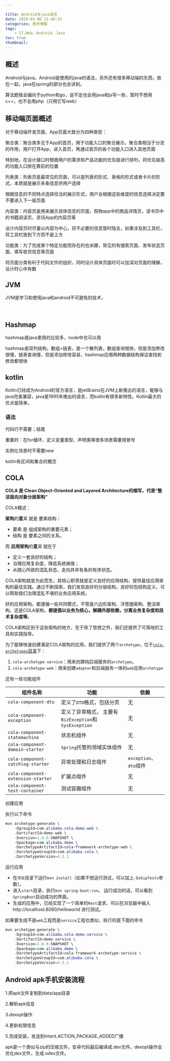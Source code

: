 ```yaml
---

title: Android与java语言
date: 2020-03-06 21:40:33
categories: 技术博客
tags:
    - IT,Web，Android、Java
toc: true
thumbnail: 
---
```


## 概述

​      Android与java。Android是使用的java的语法，另外还有很多移动端的东西，放在一起，java在spring的部分也会讲到。

​      算法题我会偏向于python和go，说不定也会用java和js写一些，暂时不想用c++，也不会用php（只用它写web）

<!--more-->

## 移动端页面概述

对于移动端开发页面，App页面大致分为四种类型：

聚合类：聚合类多见于App的首页，用于功能入口的聚合展示。聚合类相当于分流的作用，用户打开App，进入首页，再通过首页的各个功能入口进入其他页面

特别地，在设计接口时根据用户的需求和产品功能的优先级进行排列，将优先级高的功能入口排在靠前的位置

列表类：列表页是最常见的页面，可以是列表的形式、表格的形式或者卡片的形式，本质就是展示多条信息供用户选择

根据信息的不同特点选择恰当的展示形式，用户会根据这些维度的信息选择决定要不要进入下一级页面

内容类：内容页是用来展示具体信息的页面，购物app中的商品详情页，读书页中的书籍阅读页，资讯App的内容页等

设计内容页时尽量以内容为中心，将不必要的信息暂时隐去，如果涉及到工具栏，将工具栏放到下方而不是上方

功能类：为了完成某个特定功能而存在的也米娜，常见的有搜索页面、发布状态页面、填写收货信息等页面

将页面分类有利于代码文件的组织，同时设计具体页面时可以加深对页面的理解，设计时心中有数

## JVM

JVM是学习和使用java和android不可避免的技术，

　　

## Hashmap

hashmap是java里用的比较多，node中也可以用

hashmap是双列结构，数组+链表，是一个散列表，数组查询很快，但是添加修改很慢，链表查询慢，但是添加修改容易，hashmap应用两种数据结构保证查找和修改都很快





## kotlin

Kotlin已经成为Android的官方语言，是jetBrains在JVM上新推出的语言，能够与java完美兼容，java是1995年推出的语言，而kotlin有很多新特性。Kotlin最大的优点是简单。

### 语法

代码行不需要；结尾

重要的：在for循环、定义变量类型、声明类等很多场景需要用冒号

实例化场景时不需要new

kotlin有区间和集合的概念



## COLA

**COLA 是 Clean Object-Oriented and Layered Architecture的缩写，代表“整洁面向对象分层架构”**

COLA概述：

**架构**的**意义** 就是 要素结构：

- 要素 是 组成架构的重要元素；
- 结构 是 要素之间的关系。

而 **应用架构**的**意义** 就在于

- 定义一套良好的结构；
- 治理应用复杂度，降低系统熵值；
- 从随心所欲的混乱状态，走向井井有条的有序状态。

COLA架构就是为此而生，其核心职责就是定义良好的应用结构，提供最佳应用架构的最佳实践。通过不断探索，我们发现良好的分层结构，良好的包结构定义，可以帮助我们治理混乱不堪的业务应用系统。

好的应用架构，都遵循一些共同模式，不管是六边形架构、洋葱圈架构、整洁架构、还是COLA架构，**都提倡以业务为核心，解耦外部依赖，分离业务复杂度和技术复杂度等**。

COLA架构区别于这些架构的地方，在于除了思想之外，我们还提供了可落地的工具和实践指导。

为了能够快速创建满足COLA架构的应用，我们提供了两个`archetype`，位于[`cola-archetypes`目录](https://github.com/alibaba/COLA/blob/master/cola-archetypes)下：

1. `cola-archetype-service`：用来创建纯后端服务的`archetype`。
2. `cola-archetype-web`：用来创建`adapter`和后端服务一体的`web`应用`archetype`

还有一些功能组件

| 组件名称                           | 功能                                                  | 依赖                   |
| ---------------------------------- | ----------------------------------------------------- | ---------------------- |
| `cola-component-dto`               | 定义了`DTO`格式，包括分页                             | 无                     |
| `cola-component-exception`         | 定义了异常格式， 主要有`BizException`和`SysException` | 无                     |
| `cola-component-statemachine`      | 状态机组件                                            | 无                     |
| `cola-component-domain-starter`    | `Spring`托管的领域实体组件                            | 无                     |
| `cola-component-catchlog-starter`  | 异常处理和日志组件                                    | `exception`、`dto`组件 |
| `cola-component-extension-starter` | 扩展点组件                                            | 无                     |
| `cola-component-test-container`    | 测试容器组件                                          | 无                     |

创建应用

执行以下命令

```java
mvn archetype:generate \
    -DgroupId=com.alibaba.cola.demo.web \
    -DartifactId=demo-web \
    -Dversion=1.0.0-SNAPSHOT \
    -Dpackage=com.alibaba.demo \
    -DarchetypeArtifactId=cola-framework-archetype-web \
    -DarchetypeGroupId=com.alibaba.cola \
    -DarchetypeVersion=4.3.1
```

运行应用

- 在`项目`目录下运行`mvn install`（如果不想运行测试，可以加上`-DskipTests`参数）。
- 进入`start`目录，执行`mvn spring-boot:run`。
  运行成功的话，可以看到`SpringBoot`启动成功的界面。
- 生成的应用中，已经实现了一个简单的`Rest`请求，可以在浏览器中输入 http://localhost:8080/helloworld 进行测试。

如果要生成不是`web`工程而是`service`工程也类似，执行的是下面的命令

```java
mvn archetype:generate \
    -DgroupId=com.alibaba.cola.demo.service \
    -DartifactId=demo-service \
    -Dversion=1.0.0-SNAPSHOT \
    -Dpackage=com.alibaba.demo \
    -DarchetypeArtifactId=cola-framework-archetype-service \
    -DarchetypeGroupId=com.alibaba.cola \
    -DarchetypeVersion=4.3.1
```



## Android apk手机安装流程

1.把apk文件复制到data/app目录

2.解析apk信息

3.dexopt操作

4.更新权限信息

5.完成安装，发送到Intent.ACTION_PACKAGE_ADDED广播

apk是一个类似与zip的压缩文件，安卓代码最后编译成.dev文件。dexopt操作会优化dex文件，生成.odex文件。

　　

## 

